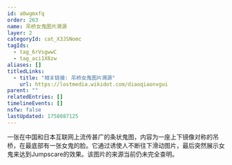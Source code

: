 ```yaml
---
id: a0wgmxfq
order: 263
name: 吊桥女鬼图片溯源
layer: 2
categoryId: cat_X3JSNomc
tagIds:
  - tag_6rVsgwwC
  - tag_aci1X8zw
aliases: []
titledLinks:
  - title: "相关链接: 吊桥女鬼图片溯源"
    url: https://lostmedia.wikidot.com/diaoqiaonvgui
parent: ""
relatedEntries: []
timelineEvents: []
nsfw: false
lastUpdated: 1758087125
---
```


一张在中国和日本互联网上流传甚广的条状鬼图，内容为一座上下镜像对称的吊桥，在最底部有一张女鬼的脸。它通过诱使人不断往下滑动图片，最后突然展示女鬼来达到Jumpscare的效果。该图片的来源当前仍未完全查明。